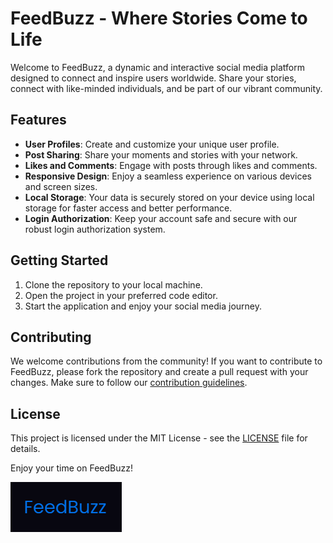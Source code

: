 # FeedBuzz - Where Stories Come to Life

Welcome to FeedBuzz, a dynamic and interactive social media platform designed to connect and inspire users worldwide. Share your stories, connect with like-minded individuals, and be part of our vibrant community.

## Features

- **User Profiles**: Create and customize your unique user profile.
- **Post Sharing**: Share your moments and stories with your network.
- **Likes and Comments**: Engage with posts through likes and comments.
- **Responsive Design**: Enjoy a seamless experience on various devices and screen sizes.
- **Local Storage**: Your data is securely stored on your device using local storage for faster access and better performance.
- **Login Authorization**: Keep your account safe and secure with our robust login authorization system.

## Getting Started

1. Clone the repository to your local machine.
2. Open the project in your preferred code editor.
3. Start the application and enjoy your social media journey.

## Contributing

We welcome contributions from the community! If you want to contribute to FeedBuzz, please fork the repository and create a pull request with your changes. Make sure to follow our [contribution guidelines](CONTRIBUTING.md).

## License

This project is licensed under the MIT License - see the [LICENSE](LICENSE) file for details.

Enjoy your time on FeedBuzz!

![FeedBuzz Logo](images/logo.png)
